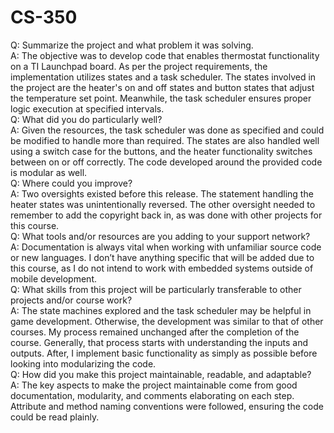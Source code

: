# CS-350
Q: Summarize the project and what problem it was solving.  
A:  The objective was to develop code that enables thermostat functionality on a TI Launchpad board. As per the project requirements, the implementation utilizes states and a task scheduler. The states involved in the project are the heater's on and off states and button states that adjust the temperature set point. Meanwhile, the task scheduler ensures proper logic execution at specified intervals.  
Q: What did you do particularly well?  
A: Given the resources, the task scheduler was done as specified and could be modified to handle more than required. The states are also handled well using a switch case for the buttons, and the heater functionality switches between on or off correctly. The code developed around the provided code is modular as well.  
Q: Where could you improve?  
A: Two oversights existed before this release. The statement handling the heater states was unintentionally reversed. The other oversight needed to remember to add the copyright back in, as was done with other projects for this course.  
Q: What tools and/or resources are you adding to your support network?   
A: Documentation is always vital when working with unfamiliar source code or new languages. I don’t have anything specific that will be added due to this course, as I do not intend to work with embedded systems outside of mobile development.  
Q: What skills from this project will be particularly transferable to other projects and/or course work?  
A: The state machines explored and the task scheduler may be helpful in game development. Otherwise, the development was similar to that of other courses. My process remained unchanged after the completion of the course. Generally, that process starts with understanding the inputs and outputs. After, I implement basic functionality as simply as possible before looking into modularizing the code.  
Q: How did you make this project maintainable, readable, and adaptable?  
A: The key aspects to make the project maintainable come from good documentation, modularity, and comments elaborating on each step. Attribute and method naming conventions were followed, ensuring the code could be read plainly.  

